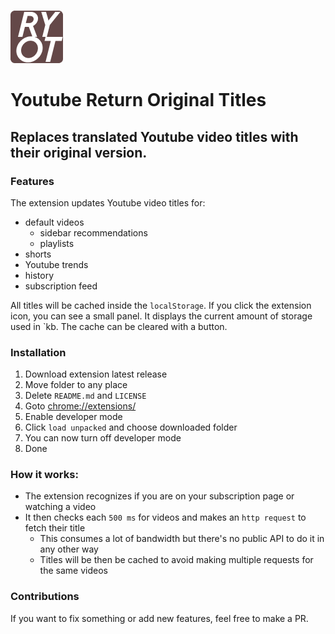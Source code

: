 ![alt text](logo.png)

# Youtube Return Original Titles
 
## Replaces translated Youtube video titles with their original version.

### Features

The extension updates Youtube video titles for:
- default videos
    - sidebar recommendations
    - playlists
- shorts
- Youtube trends
- history
- subscription feed

All titles will be cached inside the `localStorage`.
If you click the extension icon, you can see a small panel.
It displays the current amount of storage used in `kb.
The cache can be cleared with a button.

### Installation

1. Download extension latest release
2. Move folder to any place
3. Delete `README.md` and `LICENSE` 
4. Goto [chrome://extensions/](chrome://extensions/)
5. Enable developer mode
6. Click `load unpacked` and choose downloaded folder
7. You can now turn off developer mode
8. Done

### How it works:

- The extension recognizes if you are on your subscription page or watching a video
- It then checks each `500 ms` for videos and makes an `http request` to fetch their title 
  - This consumes a lot of bandwidth but there's no public API to do it in any other way
  - Titles will be then be cached to avoid making multiple requests for the same videos

### Contributions

If you want to fix something or add new features, feel free to make a PR.
